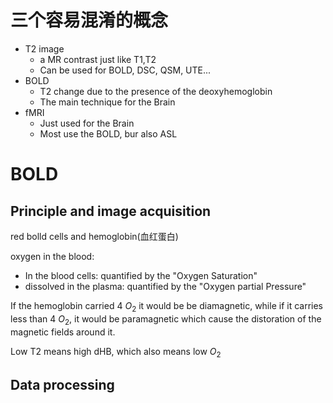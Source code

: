# 三个容易混淆的概念

- T2 image
  - a MR contrast just like T1,T2
  - Can be used for BOLD, DSC, QSM, UTE...
- BOLD
  - T2 change due to the presence of the deoxyhemoglobin
  - The main technique for the Brain 
- fMRI
  - Just used for the Brain
  - Most use the BOLD, bur also ASL

# BOLD

## Principle and image acquisition

red bolld cells and hemoglobin(血红蛋白)

oxygen in the blood:

- In the blood cells: quantified by the "Oxygen Saturation"
- dissolved in the plasma: quantified by the "Oxygen partial Pressure"

If the hemoglobin carried 4 $O_2$ it would be be diamagnetic, while if it carries less than 4 $O_2$, it would be paramagnetic which cause the distoration of the magnetic fields around it.

Low T2 means high dHB, which also means low $O_2$

## Data processing 
